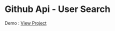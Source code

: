 # Github Api - User Search

Demo : <a href="http://lab.kodlimon.com/github-api-user-search">View Project</a>
